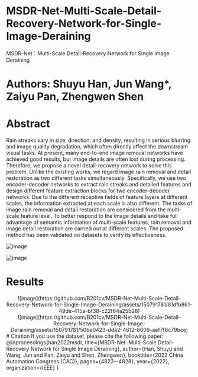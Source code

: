 # MSDR-Net-Multi-Scale-Detail-Recovery-Network-for-Single-Image-Deraining
MSDR-Net：Multi-Scale Detail-Recovery Network for Single Image Deraining
# Authors: Shuyu Han, Jun Wang*, Zaiyu Pan, Zhengwen Shen

# Abstract

Rain streaks vary in size, direction, and density, resulting in serious blurring and image quality degradation, which often directly affect the downstream visual tasks. At present, many end-to-end image removal networks have achieved good results, but image details are often lost during processing. Therefore, we propose a novel detail-recovery network to solve this problem. Unlike the existing works, we regard image rain removal and detail restoration as two different tasks simultaneously. Specifically, we use two encoder-decoder networks to extract rain streaks and detailed features and design different feature extraction blocks for two encoder-decoder networks. Due to the different receptive fields of feature layers at different scales, the information extracted at each scale is also different. The tasks of image rain removal and detail restoration are considered from the multi-scale feature level. To better respond to the image details and take full advantage of semantic information of multi-scale features, rain removal and image detail restoration are carried out at different scales. The proposed method has been validated on datasets to verify its effectiveness.


![image](https://github.com/B201cv/MSDR-Net-Multi-Scale-Detail-Recovery-Network-for-Single-Image-Deraining/assets/150791781/2a0c8fb8-d59d-4d70-9337-9a7166c59d12)

![image](https://github.com/B201cv/MSDR-Net-Multi-Scale-Detail-Recovery-Network-for-Single-Image-Deraining/assets/150791781/e6f5ee30-ce02-453c-b1f6-52dbdb0f1763)


# Results
<div align=center>
![image](https://github.com/B201cv/MSDR-Net-Multi-Scale-Detail-Recovery-Network-for-Single-Image-Deraining/assets/150791781/81dfb861-49de-415a-bf38-c22f64a25b28)
</div>
<div align=center>
![image](https://github.com/B201cv/MSDR-Net-Multi-Scale-Detail-Recovery-Network-for-Single-Image-Deraining/assets/150791781/50be0423-dda2-4612-8009-aef7f8c79bce)
</div>
# Citation
If you use the dataset, please cite the following paper:  
@inproceedings{han2022msdr,  
  title={MSDR-Net: Multi-Scale Detail-Recovery Network for Single Image Deraining},  
  author={Han, Shuyu and Wang, Jun and Pan, Zaiyu and Shen, Zhengwen},  
  booktitle={2022 China Automation Congress (CAC)},  
  pages={4823--4828},  
  year={2022},  
  organization={IEEE}  
}  
